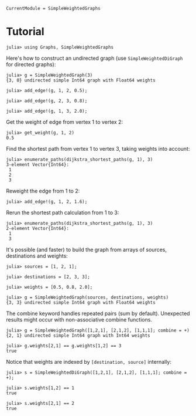 ```@meta
CurrentModule = SimpleWeightedGraphs
```

# Tutorial

```jldoctest tuto
julia> using Graphs, SimpleWeightedGraphs
```

Here's how to construct an undirected graph (use `SimpleWeightedDiGraph` for directed graphs):

```jldoctest tuto
julia> g = SimpleWeightedGraph(3)
{3, 0} undirected simple Int64 graph with Float64 weights

julia> add_edge!(g, 1, 2, 0.5);

julia> add_edge!(g, 2, 3, 0.8);

julia> add_edge!(g, 1, 3, 2.0);
```

Get the weight of edge from vertex 1 to vertex 2:

```jldoctest tuto
julia> get_weight(g, 1, 2)
0.5
```

Find the shortest path from vertex 1 to vertex 3, taking weights into account:

```jldoctest tuto
julia> enumerate_paths(dijkstra_shortest_paths(g, 1), 3)
3-element Vector{Int64}:
 1
 2
 3
```

Reweight the edge from 1 to 2:

```jldoctest tuto
julia> add_edge!(g, 1, 2, 1.6);
```

Rerun the shortest path calculation from 1 to 3:

```jldoctest tuto
julia> enumerate_paths(dijkstra_shortest_paths(g, 1), 3)
2-element Vector{Int64}:
 1
 3
```

It's possible (and faster) to build the graph from arrays of sources, destinations and weights:

```jldoctest tuto
julia> sources = [1, 2, 1];

julia> destinations = [2, 3, 3];

julia> weights = [0.5, 0.8, 2.0];

julia> g = SimpleWeightedGraph(sources, destinations, weights)
{3, 3} undirected simple Int64 graph with Float64 weights
```

The combine keyword handles repeated pairs (sum by default).
Unexpected results might occur with non-associative combine functions.

```jldoctest tuto
julia> g = SimpleWeightedGraph([1,2,1], [2,1,2], [1,1,1]; combine = +)
{2, 1} undirected simple Int64 graph with Int64 weights

julia> g.weights[2,1] == g.weights[1,2] == 3
true
```

Notice that weights are indexed by `[destination, source]` internally:

```jldoctest tuto
julia> s = SimpleWeightedDiGraph([1,2,1], [2,1,2], [1,1,1]; combine = +);

julia> s.weights[1,2] == 1
true

julia> s.weights[2,1] == 2
true
```
